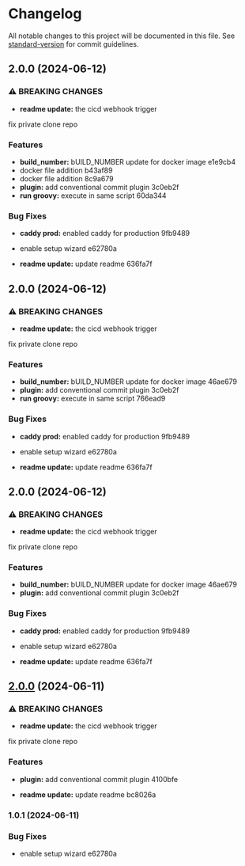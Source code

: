 # Changelog

All notable changes to this project will be documented in this file. See [standard-version](https://github.com/conventional-changelog/standard-version) for commit guidelines.

## 2.0.0 (2024-06-12)


### ⚠ BREAKING CHANGES

* **readme update:** the cicd webhook trigger

fix private clone repo

### Features

* **build_number:** bUILD_NUMBER update for docker image e1e9cb4
* docker file addition b43af89
* docker file addition 8c9a679
* **plugin:** add conventional commit plugin 3c0eb2f
* **run groovy:** execute in same script 60da344


### Bug Fixes

* **caddy prod:** enabled caddy for production 9fb9489
* enable setup wizard e62780a


* **readme update:** update readme 636fa7f

## 2.0.0 (2024-06-12)


### ⚠ BREAKING CHANGES

* **readme update:** the cicd webhook trigger

fix private clone repo

### Features

* **build_number:** bUILD_NUMBER update for docker image 46ae679
* **plugin:** add conventional commit plugin 3c0eb2f
* **run groovy:** execute in same script 766ead9


### Bug Fixes

* **caddy prod:** enabled caddy for production 9fb9489
* enable setup wizard e62780a


* **readme update:** update readme 636fa7f

## 2.0.0 (2024-06-12)


### ⚠ BREAKING CHANGES

* **readme update:** the cicd webhook trigger

fix private clone repo

### Features

* **build_number:** bUILD_NUMBER update for docker image 46ae679
* **plugin:** add conventional commit plugin 3c0eb2f


### Bug Fixes

* **caddy prod:** enabled caddy for production 9fb9489
* enable setup wizard e62780a


* **readme update:** update readme 636fa7f

## [2.0.0](///compare/v1.0.1...v2.0.0) (2024-06-11)


### ⚠ BREAKING CHANGES

* **readme update:** the cicd webhook trigger

fix private clone repo

### Features

* **plugin:** add conventional commit plugin 4100bfe


* **readme update:** update readme bc8026a

### 1.0.1 (2024-06-11)


### Bug Fixes

* enable setup wizard e62780a
